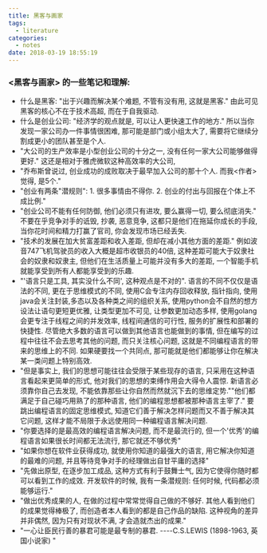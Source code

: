```yaml
---
title: 黑客与画家
tags:
  - literature
categories:
  - notes
date: 2018-03-19 18:55:19
---
```




### <黑客与画家> 的一些笔记和理解: 

- 什么是黑客: "出于兴趣而解决某个难题, 不管有没有用, 这就是黑客." 由此可见黑客的核心不在于技术高超, 而在于自我驱动.
- 什么是创业公司: "经济学的观点就是, 可以让人更快速工作的地方." 所以当你发现一家公司办一件事情很困难, 那可能是部门或小组太大了, 需要将它继续分割成更小的团队甚至是个人.
- "大公司的生产效率是小型创业公司的十分之一, 没有任何一家大公司能够做得更好." 这还是相对于雅虎微软这种高效率的大公司, 
- "乔布斯曾说过, 创业成功的成败取决于最早加入公司的那十个人. 而我<作者>觉得, 是5个."
- "创业有两条"潜规则": 1. 很多事情由不得你. 2. 创业的付出与回报在个体上不成比例."
- "创业公司不能有任何防御, 他们必须只有进攻, 要么赢得一切, 要么彻底消失." 不要在乎竞争对手的诋毁, 抄袭, 恶意竞争, 这都只是他们在拖延你成长的手段, 当你花时间和精力打赢了官司, 你会发现市场已经丢失.
- "技术的发展在加大贫富差距和收入差距, 但却在减小其他方面的差距." 例如波音747飞机驾驶员的收入大概是超市收银员的40倍, 这种差距可能大于奴隶社会的奴隶和奴隶主, 但他们在生活质量上可能并没有多大的差距, 一个智能手机就能享受到所有人都能享受到的乐趣.
- "'语言只是工具, 其实没什么不同', 这种观点是不对的". 语言的不同不仅仅是语法的不同, 更在于思维模式的不同, 使用C会专注内存回收释放, 指针指向, 使用java会关注封装,多态以及各种类之间的组织关系, 使用python会不自然的想方设法让语句更短更优雅, 让类型更加不可见, 让参数更加动态多样, 使用golang会更专注于线程之间的并发效率, 线程间通信的可行性, 服务的扩展性和部署的快捷性. 尽管绝大多数的语言可以做到其他语言也能做到的事情, 但在编写的过程中往往不会去思考其他的问题, 而只关注核心问题, 这就是不同编程语言的带来的思维上的不同. 如果硬要找一个共同点, 那可能就是他们都能够让你在解决某一类问题上特别高效. 
- "但是事实上, 我们的思想可能往往会受限于某些现存的语言, 只采用在这种语言看起来更简单的形式, 他对我们的思想的束缚作用会大得令人震惊. 新语言必须靠你自己去发现, 不能依靠那些让你自然而然就沉下去的思维定势.""他们都满足于自己碰巧用熟了的那种语言, 他们的编程思想都被那种语言主宰了." 要跳出编程语言的固定思维模式, 知道它们善于解决怎样问题而又不善于解决其它问题, 这样才能不局限于永远使用同一种编程语言解决问题.
- "你要选择的是最高效的编程语言解决问题, 而不是最流行的, 但一个'优秀'的编程语言如果很长时间都无法流行, 那它就还不够优秀"
- "如果你想在软件业获得成功, 就使用你知道的最强大的语言, 用它解决你知道的最难的问题, 并且等待竞争对手的经理做出自甘平庸的选择"
- "先做出原型, 在逐步加工成品, 这种方式有利于鼓舞士气, 因为它使得你随时都可以看到工作的成效. 开发软件的时候, 我有一条潜规则: 任何时候, 代码都必须能够运行." 
- "做出优秀成果的人, 在做的过程中常常觉得自己做的不够好. 其他人看到他们的成果觉得棒极了, 而创造者本人看到的都是自己作品的缺陷. 这种视角的差异并非偶然, 因为只有对现状不满, 才会造就杰出的成果."
- "一心让臣民行善的暴君可能是最专制的暴君. ----C.S.LEWIS (1898-1963, 英国小说家) "
